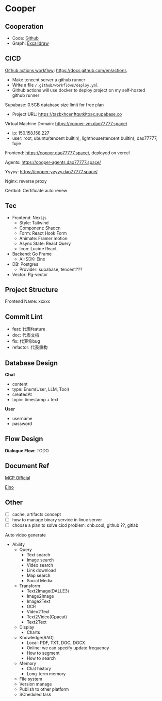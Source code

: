 # Cooper

## Cooperation

- Code: [Github](https://github.com/)
- Graph: [Excalidraw](https://excalidraw.com/)

## CICD

[Github actions workflow](https://docs.github.com/en/actions): https://docs.github.com/en/actions
- Make tencent server a github runner
- Write a file `/.github/workflows/deploy.yml`
- Github actions will use docker to deploy project on my self-hosted github runner

Supabase: 0.5GB database size limit for free plan
- Project URL: https://tazbxhcenftqutkltoax.supabase.co

Virtual Machine Domain: https://cooper-vm.dao77777.space/
- ip: 150.158.158.227
- user: root, ubuntu(tencent builtin), lighthouse(tencent builtin), dao77777, fujie

Frontend: https://cooper.dao77777.space/, deployed on vercel

Agents: https://cooper-agents.dao77777.space/

Yyyyy: https://cooper-yyyyy.dao77777.space/

Nginx: reverse proxy

Certbot: Certificate auto renew

## Tec

- Frontend: Next.js
  - Style: Tailwind
  - Component: Shadcn
  - Form: React Hook Form
  - Animate: Framer motion
  - Async State: React Query
  - Icon: Lucide React
- Backend: Go Frame
  - AI-SDK: Eino
- DB: Postgres
  - Provider: supabase, tencent???
- Vector: Pg-vector

## Project Structure

Frontend Name: xxxxx

## Commit Lint

- feat: 代表feature
- doc: 代表文档
- fix: 代表修bug
- refactor: 代表重构

## Database Design

**Chat**
- content
- type: Enum(User, LLM, Tool)
- createdAt
- topic: timestamp + text

**User**
- username
- password

## Flow Design

**Dialogue Flow**: TODO

## Document Ref

[MCP Official](https://modelcontextprotocol.io/docs/getting-started/intro)

[Eino](https://www.cloudwego.io/docs/eino/)

## Other

- [ ] cache, artifacts concept
- [ ] how to manage binary service in linux server
- [ ] choose a plan to solve cicd problem: cnb.cool, github ??, gitlab

Auto video generate 

- Ability
  - Query
    - Text search
    - Image search
    - Video search
    - Link download
    - Map search
    - Social Media 
  - Transform
    - Text2Image(DALLE3)
    - Image2Image
    - Image2Text
    - OCR
    - Video2Text
    - Text2Video(Cpacut)
    - Text2Text
  - Display
    - Charts
  - Knowledge(RAG)
    - Local: PDF, TXT, DOC, DOCX 
    - Online: we can specify  update frequency
    - How to segment
    - How to search
  - Memory
    - Chat history
    - Long-term memory
  - File system
  - Version manage 
  - Publish to other platform 
  - SCheduled task